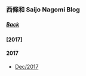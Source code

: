 ### 西條和 Saijo Nagomi Blog
##### [Back](../Blog_List.md)

#### [2017]

#### 2017
- [Dec/2017](Dec2017/Dec2017.md)

